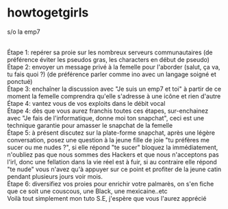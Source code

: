 # howtogetgirls
s/o la emp7

<br> Étape 1: repérer sa proie sur les nombreux serveurs communautaires (de préférence éviter les pseudos gras, les characters en début de pseudo)
<br>  Étape 2: envoyer un message privé à la femelle pour l'aborder (salut, ça va, tu fais quoi ?) (de préférence parler comme ino avec un langage soigné et ponctué)
<br> Étape 3: enchaîner la discussion avec "Je suis un emp7 et toi" à partir de ce moment la femelle comprendra qu'elle s'adresse à une icône et rien d'autre
<br> Étape 4: vantez vous de vos exploits dans le débit vocal
<br> Étape 4: dès que vous aurez franchis toutes ces étapes, sur-enchainez avec "Je fais de l'informatique, donne moi ton snapchat", ceci est une technique garantie pour amasser le snapchat de la femelle
<br> Étape 5: à présent discutez sur la plate-forme snapchat, après une légère conversation, posez une question à la jeune fille de joie "tu  préfères me sucer ou me nudes ?", si elle répond "te sucer" bloquez la immédiatement, n'oubliez pas que nous sommes des Hackers et que nous n'acceptons pas l'irl, donc une fellation dans la vie réel est à fuir, si au contraire elle répond "te nude" vous n'avez qu'à appuyer sur ce point et profiter de la jeune catin pendant plusieurs jours voir mois.
<br> Étape 6: diversifiez vos proies pour enrichir votre palmarès, on s'en fiche que ce soit une couscous, une Black, une mexicaine..etc
<br> Voilà tout simplement mon tuto S.E, j'espère que vous l'aurez apprécié
